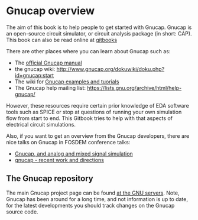 # Gnucap overview

The aim of this book is to help people to get started with Gnucap. Gnucap is an open-source circuit simulator, or circuit analysis package \(in short: CAP\). This book can also be read online at [gitbooks](https://mulder-patrick.gitbook.io/gnucap/)

  There are other places where you can learn about Gnucap such as:

  * The [official Gnucap manual](https://www.gnu.org/software/gnucap/gnucap-man.pdf)
  * the gnucap wiki: http://www.gnucap.org/dokuwiki/doku.php?id=gnucap:start
  * The wiki for [Gnucap examples and tuorials](http://gnucap.org/dokuwiki/doku.php/gnucap:manual:examples)
  * The Gnucap help mailing list: https://lists.gnu.org/archive/html/help-gnucap/

However, these resources require certain prior knowledge of EDA software tools such as SPICE or stop at questions of running your own simulation flow from start to end. This Gitbook tries to help with that aspects of electrical circuit simulations.

Also, if you want to get an overview from the Gnucap developers, there are nice talks on Gnucap in FOSDEM conference talks:

  * [Gnucap, and analog and mixed signal simulation](https://archive.fosdem.org/2018/schedule/event/cad_gnucap/)
  * [gnucap - recent work and directions](https://www.youtube.com/watch?v=zyeMORbswKk)

## The Gnucap repository

  The main Gnucap project page can be found [at the GNU servers](https://www.gnu.org/software/gnucap/gnucap.html). Note, Gnucap has been around for a long time, and not information is up to date, for the latest developments you should track changes on the Gnucap source code.



